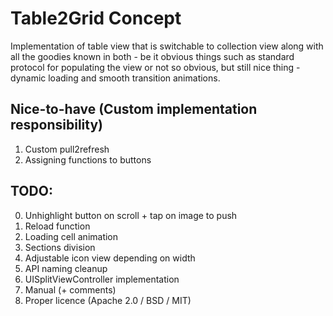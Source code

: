 # Table2Grid Concept

Implementation of table view that is switchable to collection view along with all the goodies known in both - be it obvious things such as standard protocol for populating the view or not so obvious, but still nice thing - dynamic loading and smooth transition animations.

## Nice-to-have (Custom implementation responsibility)

1. Custom pull2refresh
2. Assigning functions to buttons


## TODO:

0. Unhighlight button on scroll + tap on image to push
1. Reload function
2. Loading cell animation
3. Sections division
4. Adjustable icon view depending on width
5. API naming cleanup 
6. UISplitViewController implementation
7. Manual (+ comments)
8. Proper licence (Apache 2.0 / BSD / MIT)